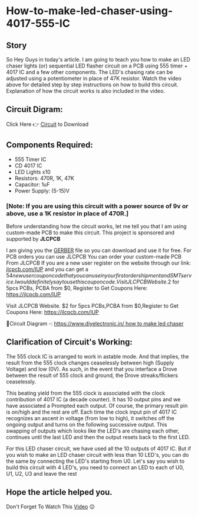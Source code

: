 # How-to-make-led-chaser-using-4017-555-IC

## Story
So Hey Guys in today's article. I am going to teach you how to make an LED chaser lights (or) sequential LED flasher circuit on a PCB using 555 timer + 4017 IC and a few other components. The LED's chasing rate can be adjusted using a potentiometer in place of 47K resistor. Watch the video above for detailed step by step instructions on how to build this circuit. Explanation of how the circuit works is also included in the video.

## Circuit Digram:
Click Here 👉 [Circuit](https://hackster.imgix.net/uploads/attachments/1510679/how_to_make_led_chaser_using_4017__555_ic_FDq8gthUte.jpg?auto=compress%2Cformat&w=740&h=555&fit=max) to Download 

## Components Required:

- 555 Timer IC
- CD 4017 IC
- LED Lights x10
- Resistors: 470R, 1K, 47K
- Capacitor: 1uF
- Power Supply: (5-15)V

### [**Note:** If you are using this circuit with a power source of 9v or above, use a 1K resistor in place of 470R.]

Before understanding how the circuit works, let me tell you that I am using custom-made PCB to make this circuit. This project is sponsored and supported by **JLCPCB**

I am giving you the [GERBER](https://drive.google.com/file/d/1g8yUV7svSjjogvvT0ocSby0MqJf7af-O/view) file so you can download and use it for free. For PCB orders you can use JLCPCB You can order your custom-made PCB From JLCPCB If you are a new user register on the website through our link: [jlcpcb.com/IUP](https://jlcpcb.com/IUP) and you can get a $54 new user coupon code that you can use in your first order shipment and SMT service. I would definitely say to use this coupon code. Visit JLCPCB Website.$2 for 5pcs PCBs, PCBA from $0, Register to Get Coupons Here: https://jlcpcb.com/IUP

Visit JLCPCB Website.
$2 for 5pcs PCBs,PCBA from $0,Register to Get Coupons Here: https://jlcpcb.com/IUP

🔹Circuit Diagram -: [https://www.diyelectronic.in/ how to make led chaser](https://drive.google.com/file/d/1JYaFuv81A0njhFXOW6IAwMsvgdeTNqGH/view)

## Clarification of Circuit's Working:

The 555 clock IC is arranged to work in astable mode. And that implies, the result from the 555 clock changes ceaselessly between high (Supply Voltage) and low (0V). As such, in the event that you interface a Drove between the result of 555 clock and ground, the Drove streaks/flickers ceaselessly.

This beating yield from the 555 clock is associated with the clock contribution of 4017 IC (a decade counter). It has 10 output pins and we have associated a Prompted each output. Of course, the primary result pin is on/high and the rest are off. Each time the clock input pin of 4017 IC recognizes an ascent in voltage (from low to high), it switches off the ongoing output and turns on the following successive output. This swapping of outputs which looks like the LED's are chasing each other, continues until the last LED and then the output resets back to the first LED.

For this LED chaser circuit, we have used all the 10 outputs of 4017 IC. But if you wish to make an LED chaser circuit with less than 10 LED's, you can do the same by connecting the LED's starting from U0. Let's say you wish to build this circuit with 4 LED's, you need to connect an LED to each of U0, U1, U2, U3 and leave the rest


## Hope the article helped you.
Don't Forget To Watch This [Video](https://youtu.be/uU5wZuaDGmY) 😉
